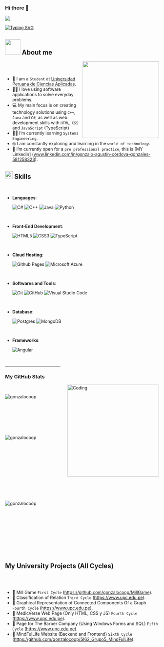 ### Hi there 👋

<img src="https://profile-counter.glitch.me/gonzalocoop/count.svg">



[![Typing SVG](https://readme-typing-svg.herokuapp.com?font=Architects+Daughter&color=7AF79A&size=30&lines=Hey!+It's+Gonzalo!;I'm+a+Systems+Engineering;Student.+I'm+also+a;Passionate+Programmer)](https://git.io/typing-svg)



## <picture><img src = "https://github.com/7oSkaaa/7oSkaaa/blob/main/Images/about_me.gif?raw=true" width = 50px></picture> About me

<picture> <img align="right" src="https://github.com/7oSkaaa/7oSkaaa/blob/main/Images/Right_Side.gif?raw=true" width = 250px></picture>

<br><br>

- :school: I am a `Student` at [Universidad Peruana de Ciencias Aplicadas](https://www.upc.edu.pe).
- :technologist: I love using software applications to solve everyday problems.
- :computer: My main focus is on creating technology solutions using `C++`, `Java` and `C#`, as well as web development skills with `HTML`, `CSS` and `JavaScript` (TypeScript)
- :student: I’m currently learning `Systems Engineering`.
- :nerd_face: I am constantly exploring and learning in the `world of technology`.
- :thinking: I’m currently open for a `pre professional practice`, this is [MY Linkedin] (www.linkedin.com/in/gonzalo-agustin-córdova-gonzales-581258323).



## <img src="https://media2.giphy.com/media/QssGEmpkyEOhBCb7e1/giphy.gif?cid=ecf05e47a0n3gi1bfqntqmob8g9aid1oyj2wr3ds3mg700bl&rid=giphy.gif" width ="25"><b> Skills</b>
<br>

<p align="center">

- **Languages**:
    
    ![C#](https://custom-icon-badges.demolab.com/badge/C%23-%23239120.svg?logo=cshrp&logoColor=white)
    ![C++](https://img.shields.io/badge/C++-%2300599C.svg?logo=c%2B%2B&logoColor=white)
    ![Java](https://img.shields.io/badge/Java-%23ED8B00.svg?logo=openjdk&logoColor=white)
    ![Python](https://img.shields.io/badge/Python-3776AB?logo=python&logoColor=fff)

<br>   
    
- **Front-End Development**:

   ![HTML5](https://img.shields.io/badge/HTML5%20-%23E34F26.svg?style=for-the-badge&logo=html5&logoColor=white)
   ![CSS3](https://img.shields.io/badge/CSS%20-%231572B6.svg?style=for-the-badge&logo=css3&logoColor=white)
   ![TypeScript](https://img.shields.io/badge/TypeScript-3178C6?logo=typescript&logoColor=fff)

<br>

- **Cloud Hosting**:

   ![Github Pages](https://img.shields.io/badge/GitHub%20Pages-%23327FC7.svg?style=for-the-badge&logo=github&logoColor=white)
   ![Microsoft Azure](https://custom-icon-badges.demolab.com/badge/Microsoft%20Azure-0089D6?logo=msazure&logoColor=white)
    
<br>

- **Softwares and Tools**:

    ![Git](https://img.shields.io/badge/git-%23F05033.svg?style=for-the-badge&logo=git&logoColor=white)
    ![GitHub](https://img.shields.io/badge/github-%23121011.svg?style=for-the-badge&logo=github&logoColor=white)
    ![Visual Studio Code](https://img.shields.io/badge/Visual%20Studio%20Code-0078d7.svg?style=for-the-badge&logo=visual-studio-code&logoColor=white)

  <br>

- **Database**:

    ![Postgres](https://img.shields.io/badge/Postgres-%23316192.svg?logo=postgresql&logoColor=white)
    ![MongoDB](https://img.shields.io/badge/MongoDB-%234ea94b.svg?logo=mongodb&logoColor=white)

<br>

- **Frameworks**:

    ![Angular](https://img.shields.io/badge/Angular-%23DD0031.svg?logo=angular&logoColor=white)


</p>

<br>

<hr width="36%" >

<h3>My GitHub Stats</h3>
<img align="right" alt="Coding" width="300" src="https://cdn.dribbble.com/users/1277312/screenshots/14733298/media/39b1045e593737587dd60e42c8422d1f.gif" >
<br>


<p><img align="left" src="https://github-readme-stats.vercel.app/api/top-langs?username=gonzalocoop&show_icons=true&theme=dark&locale=en&layout=compact" alt="gonzalocoop" /></p>

<br><br><br><br><br><br><br>
<p>&nbsp;<img align="left" src="https://github-readme-stats.vercel.app/api?username=gonzalocoop&show_icons=true&theme=dark&locale=en" alt="gonzalocoop" /></p>
<br><br><br><br><br><br><br><br><br><br>

<p><img align="left" src="https://github-readme-streak-stats.herokuapp.com/?user=gonzalocoop&theme=dark" alt="gonzalocoop" /></p>
<br><br><br><br><br><br><br><br><br><br>

## My University Projects (All Cycles)

<br><br>

- :school: Mill Game `First Cycle` (https://github.com/gonzalocoop/MillGame).
- :school: Classification of Relation `Third Cycle` (https://www.upc.edu.pe).
- :school: Graphical Representation of Connected Components Of a Graph `Fourth Cycle` (https://www.upc.edu.pe).
- :school: MedicVerse Web Page (Only HTML, CSS y JS) `Fourth Cycle` (https://www.upc.edu.pe).
- :school: Page for The Barber Company (Using Windows Forms and SQL) `Fifth Cycle` (https://www.upc.edu.pe).
- :school: MindFulLife Website (Backend and Frontend) `Sixth Cycle` (https://github.com/gonzalocoop/SI62_Grupo5_MindFulLife).
